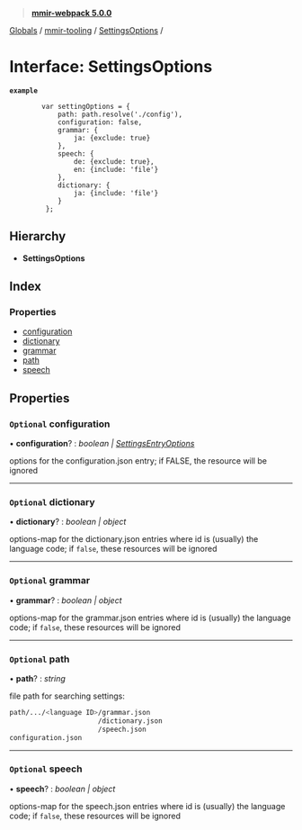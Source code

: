 > **[mmir-webpack 5.0.0](../README.md)**

[Globals](../README.md) / [mmir-tooling](../modules/mmir_tooling.md) / [SettingsOptions](mmir_tooling.settingsoptions.md) /

# Interface: SettingsOptions

**`example`** 
```
		var settingOptions = {
		 	path: path.resolve('./config'),
		 	configuration: false,
		 	grammar: {
		 		ja: {exclude: true}
		 	},
		 	speech: {
		 		de: {exclude: true},
		 		en: {include: 'file'}
		 	},
		 	dictionary: {
		 		ja: {include: 'file'}
		 	}
		 };
```

## Hierarchy

* **SettingsOptions**

## Index

### Properties

* [configuration](mmir_tooling.settingsoptions.md#optional-configuration)
* [dictionary](mmir_tooling.settingsoptions.md#optional-dictionary)
* [grammar](mmir_tooling.settingsoptions.md#optional-grammar)
* [path](mmir_tooling.settingsoptions.md#optional-path)
* [speech](mmir_tooling.settingsoptions.md#optional-speech)

## Properties

### `Optional` configuration

• **configuration**? : *boolean | [SettingsEntryOptions](mmir_tooling.settingsentryoptions.md)*

options for the configuration.json entry; if FALSE, the resource will be ignored

___

### `Optional` dictionary

• **dictionary**? : *boolean | object*

options-map for the dictionary.json entries where id is (usually) the language code; if `false`, these resources will be ignored

___

### `Optional` grammar

• **grammar**? : *boolean | object*

options-map for the grammar.json entries where id is (usually) the language code; if `false`, these resources will be ignored

___

### `Optional` path

• **path**? : *string*

file path for searching settings:
```bash
path/.../<language ID>/grammar.json
                      /dictionary.json
                      /speech.json
configuration.json
```

___

### `Optional` speech

• **speech**? : *boolean | object*

options-map for the speech.json entries where id is (usually) the language code; if `false`, these resources will be ignored